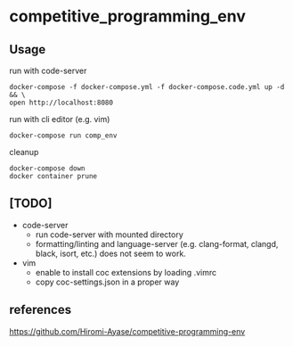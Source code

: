 # competitive_programming_env

## Usage
run with code-server
```
docker-compose -f docker-compose.yml -f docker-compose.code.yml up -d && \
open http://localhost:8080
```

run with cli editor (e.g. vim)
```
docker-compose run comp_env
```

cleanup
```
docker-compose down
docker container prune
```

## [TODO]
- code-server
    - run code-server with mounted directory
    - formatting/linting and language-server (e.g. clang-format, clangd, black, isort, etc.) does not seem to work.
- vim
    - enable to install coc extensions by loading .vimrc
    - copy coc-settings.json in a proper way


## references
https://github.com/Hiromi-Ayase/competitive-programming-env
